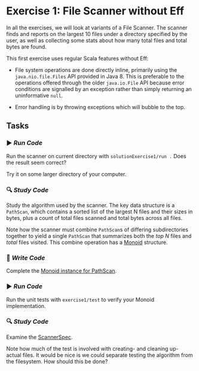 # Exercise 1: File Scanner without Eff

In all the exercises, we will look at variants of a File Scanner. The scanner finds and reports on the largest 10 files under a directory specified by the user, as well as collecting some stats about how many total files and total bytes are found.

This first exercise uses regular Scala features without Eff: 

- File system operations are done directly inline, primarily using the `java.nio.file.Files` API provided in Java 8. This
is preferable to the operations offered through the older `java.io.File` API because error conditions are signalled by an
exception rather than simply returning an uninformative `null`.

- Error handling is by throwing exceptions which will bubble to the top.

## Tasks

### :arrow_forward: _Run Code_

Run the scanner on current directory with `solutionExercise1/run .`  Does the result seem correct?

Try it on some larger directory of your computer.

### :mag: _Study Code_

Study the algorithm used by the scanner. The key data structure is a `PathScan`, which contains a sorted list of the
largest N files and their sizes in bytes, plus a count of total files scanned and total bytes across all files.

Note how the scanner must combine `PathScan`s of differing subdirectories together to yield
a single `PathScan` that summarizes both the *top N* files and *total* files visited. This combine operation has a
[Monoid](http://typelevel.org/cats/typeclasses/monoid.html) structure.

### :pencil: _Write Code_

Complete the [Monoid instance for PathScan](src/main/scala/scan/Scanner.scala#L42).

### :arrow_forward: _Run Code_

Run the unit tests with `exercise1/test` to verify your Monoid implementation.

### :mag: _Study Code_

Examine the [ScannerSpec](src/test/scala/scan/ScannerSpec.scala).

Note how much of the test is involved with creating- and cleaning up- actual files. It would be nice
is we could separate testing the algorithm from the filesystem. How should this be done?

